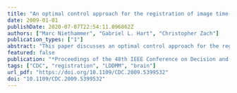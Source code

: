 ```yaml
---
title: "An optimal control approach for the registration of image time-series"
date: 2009-01-01
publishDate: 2020-07-07T22:54:11.096862Z
authors: ["Marc Niethammer", "Gabriel L. Hart", "Christopher Zach"]
publication_types: ["1"]
abstract: "This paper discusses an optimal control approach for the registration of image time-series (growth modeling). It combines and augments work on an optimal control formulation to optical flow with theory from large-displacement diffeomorphic image registration. The unification of the two viewpoints leads to (i) a more efficient computation of the gradient of the optimization problem, (ii) an easier numerical implementation, and (iii) an intuitive interpretation of the adjoint equation underlying the optimization problem. Further, a novel formulation for the unbiased estimation of image correspondences across time is proposed."
featured: false
publication: "*Proceedings of the 48th IEEE Conference on Decision and Control, CDC 2009, combined withe the 28th Chinese Control Conference, December 16-18, 2009, Shanghai, China*"
tags: ["CDC", "registration", "LDDMM", "brain"]
url_pdf: "https://doi.org/10.1109/CDC.2009.5399532"
doi: "10.1109/CDC.2009.5399532"
---
```


